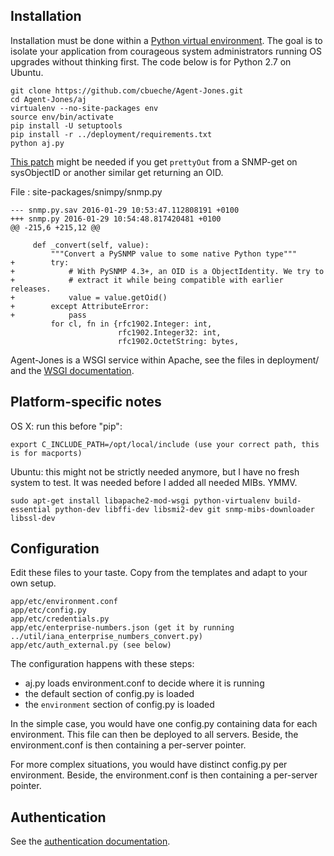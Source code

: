 Installation
------------

Installation must be done within a [Python virtual environment](http://www.virtualenv.org/). The goal is to isolate your application from courageous system administrators running OS upgrades without thinking first. The code below is for Python 2.7 on Ubuntu.

    git clone https://github.com/cbueche/Agent-Jones.git
    cd Agent-Jones/aj
    virtualenv --no-site-packages env
    source env/bin/activate
    pip install -U setuptools
    pip install -r ../deployment/requirements.txt
    python aj.py

[This patch](https://github.com/vincentbernat/snimpy/commit/d3a36082d417bb451e469f33938e1d0821b615ea) might be needed if you get `prettyOut` from a SNMP-get on sysObjectID or another similar get returning an OID.

File : site-packages/snimpy/snmp.py

    --- snmp.py.sav	2016-01-29 10:53:47.112808191 +0100
    +++ snmp.py	2016-01-29 10:54:48.817420481 +0100
    @@ -215,6 +215,12 @@

         def _convert(self, value):
             """Convert a PySNMP value to some native Python type"""
    +        try:
    +            # With PySNMP 4.3+, an OID is a ObjectIdentity. We try to
    +            # extract it while being compatible with earlier releases.
    +            value = value.getOid()
    +        except AttributeError:
    +            pass
             for cl, fn in {rfc1902.Integer: int,
                            rfc1902.Integer32: int,
                            rfc1902.OctetString: bytes,

Agent-Jones is a WSGI service within Apache, see the files in deployment/ and the [WSGI documentation](https://code.google.com/p/modwsgi/).


Platform-specific notes
-----------------------

OS X: run this before "pip":

    export C_INCLUDE_PATH=/opt/local/include (use your correct path, this is for macports)

Ubuntu: this might not be strictly needed anymore, but I have no fresh system to test. It was needed before I added all needed MIBs. YMMV.

    sudo apt-get install libapache2-mod-wsgi python-virtualenv build-essential python-dev libffi-dev libsmi2-dev git snmp-mibs-downloader libssl-dev


Configuration
-------------

Edit these files to your taste. Copy from the templates and adapt to your own setup.

	app/etc/environment.conf
    app/etc/config.py
    app/etc/credentials.py
    app/etc/enterprise-numbers.json (get it by running ../util/iana_enterprise_numbers_convert.py)
    app/etc/auth_external.py (see below)

The configuration happens with these steps:

- aj.py loads environment.conf to decide where it is running
- the default section of config.py is loaded
- the `environment` section of config.py is loaded

In the simple case, you would have one config.py containing data for each environment. This file can then be deployed to all servers. Beside, the environment.conf is then containing a per-server pointer.

For more complex situations, you would have distinct config.py per environment. Beside, the environment.conf is then containing a per-server pointer.

Authentication
--------------

See the [authentication documentation](authentication.md).
